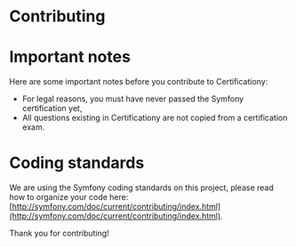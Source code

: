 Contributing
============

# Important notes

Here are some important notes before you contribute to Certificationy:

* For legal reasons, you must have never passed the Symfony certification yet,
* All questions existing in Certificationy are not copied from a certification exam.

# Coding standards

We are using the Symfony coding standards on this project, please read how to organize your code here: [http://symfony.com/doc/current/contributing/index.html](http://symfony.com/doc/current/contributing/index.html).

Thank you for contributing!